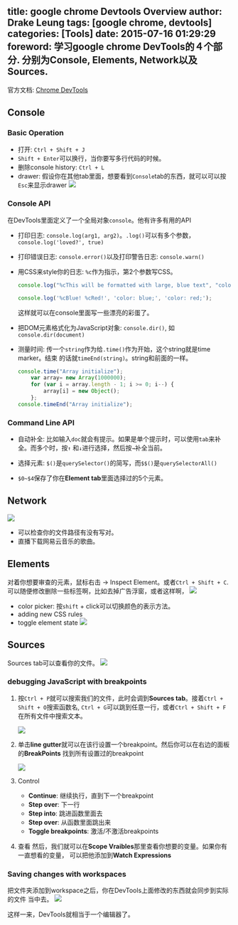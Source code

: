 title: google chrome Devtools Overview
author: Drake Leung
tags: [google chrome, devtools]
categories: [Tools]
date: 2015-07-16 01:29:29
foreword: 学习google chrome DevTools的４个部分. 分别为Console, Elements, Network以及Sources.
---

官方文档: [Chrome DevTools](https://developer.chrome.com/devtools)
## Console
### Basic Operation
- 打开: `Ctrl + Shift + J`
- `Shift + Enter`可以换行，当你要写多行代码的时候。
- 删除console history: `Ctrl + L`
- drawer: 假设你在其他tab里面，想要看到`Console`tab的东西，就可以可以按`Esc`来显示drawer
    ![](http://ww3.sinaimg.cn/large/7f85b91egw1eu3hckqtijj20rg0c8dj9.jpg)

### Console API
在DevTools里面定义了一个全局对象`console`。他有许多有用的API

- 打印日志: `console.log(arg1, arg2)`。`.log()`可以有多个参数，`console.log('loved?', true)`

- 打印错误日志: `console.error()`以及打印警告日志: `console.warn()`

- 用CSS来style你的日志: `%c`作为指示，第2个参数写CSS。
    ```javascript
    console.log("%cThis will be formatted with large, blue text", "color: blue; font-size: x-large");

    console.log('%cBlue! %cRed!', 'color: blue;', 'color: red;');
    ```
  这样就可以在console里面写一些漂亮的彩蛋了。

- 把DOM元素格式化为JavaScript对象: `console.dir()`, 如`console.dir(document)`

- 测量时间: 传一个`string`作为给`.time()`作为开始，这个string就是time marker。结束
的话就`timeEnd(string)`。string和前面的一样。
    ```javascript
    console.time("Array initialize");
        var array= new Array(1000000);
        for (var i = array.length - 1; i >= 0; i--) {
            array[i] = new Object();
        };
    console.timeEnd("Array initialize");
    ```

### Command Line API
- 自动补全: 比如输入`doc`就会有提示。如果是单个提示时，可以使用`tab`来补全。而多个时，按`↑`
和`↓`进行选择，然后按`→`补全当前。

- 选择元素: `$()`是`querySelector()`的简写，而`$$()`是`querySelectorAll()`

- `$0~$4`保存了你在**Element tab**里面选择过的5个元素。

## Network
![](http://ww2.sinaimg.cn/large/7f85b91egw1eu3ifwyikzj20ov08i77o.jpg)

- 可以检查你的文件路径有没有写对。
- 直播下载网易云音乐的歌曲。

## Elements
对着你想要审查的元素，鼠标右击 -> Inspect Element。或者`Ctrl + Shift + C`.
可以随便修改删除一些标签啊，比如去掉广告浮窗，或者这样啊，
![](http://ww1.sinaimg.cn/large/7f85b91egw1eu3g2gwgaij20dh0a4aaz.jpg)

- color picker: 按`shift` + click可以切换颜色的表示方法。
- adding new CSS rules
- toggle element state
    ![](http://ww4.sinaimg.cn/large/7f85b91egw1eu3gx9r0ppj20dc01r0sp.jpg)

## Sources
Sources tab可以查看你的文件。
![](http://ww3.sinaimg.cn/large/7f85b91egw1eu392veow8j20uk0rm0vv.jpg)

### debugging JavaScript with breakpoints

1. 按`Ctrl + P`就可以搜索我们的文件，此时会调到**Sources tab**。接着`Ctrl + Shift + O`搜索函数名, `Ctrl + G`可以跳到任意一行，或者`Ctrl + Shift + F`在所有文件中搜索文本。

    ![](http://ww2.sinaimg.cn/large/7f85b91egw1eu3fzown0oj20lo08bwgi.jpg)

2. 单击**line gutter**就可以在该行设置一个breakpoint。然后你可以在右边的面板的**BreakPoints**
找到所有设置过的breakpoint

    ![](http://ww2.sinaimg.cn/large/7f85b91egw1eu39fv8s2gj20le0cd400.jpg)

3. Control
    - **Continue**: 继续执行，直到下一个breakpoint
    - **Step over**: 下一行
    - **Step into**: 跳进函数里面去
    - **Step over**: 从函数里面跳出来
    - **Toggle breakpoints**: 激活/不激活breakpoints


4. 查看
然后，我们就可以在**Scope Vraibles**那里查看你想要的变量。如果你有一直想看的变量，
可以把他添加到**Watch Expressions**

### Saving changes with workspaces
把文件夹添加到workspace之后，你在DevTools上面修改的东西就会同步到实际的文件
当中去。
![](http://ww2.sinaimg.cn/large/7f85b91egw1eu3d1b12tsj20ve0bl77g.jpg)

这样一来，DevTools就相当于一个编辑器了。
